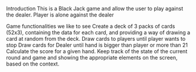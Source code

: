 
Introduction
This is a Black Jack game and allow the user to play against the dealer. Player is alone against the dealer

Game functionalities we like to see
Create a deck of 3 packs of cards (52x3), containing the data for each card, and providing a way of drawing a card at random from the deck.
Draw cards to players until player wants to stop
Draw cards for Dealer until hand is bigger than player or more than 21
Calculate the score for a given hand.
Keep track of the state of the current round and game and showing the appropriate elements on the screen, based on the context.

